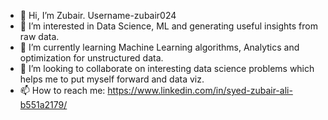 - 👋 Hi, I’m Zubair. Username-zubair024
- 👀 I’m interested in Data Science, ML and generating useful insights from raw data.
- 🌱 I’m currently learning Machine Learning algorithms, Analytics and optimization for unstructured data. 
- 💞️ I’m looking to collaborate on interesting data science problems which helps me to put myself forward and data viz.
- 📫 How to reach me: https://www.linkedin.com/in/syed-zubair-ali-b551a2179/

<!---
zubair024/zubair024 is a ✨ special ✨ repository because its `README.md` (this file) appears on your GitHub profile.
You can click the Preview link to take a look at your changes.
--->
